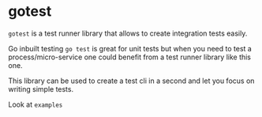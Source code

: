 # gotest 

`gotest` is a test runner library that allows to create integration tests easily.

Go inbuilt testing `go test` is great for unit tests but when you need to test a process/micro-service one could benefit from a test runner library like this one.

This library can be used to create a test cli in a second and let you focus on writing simple tests.

Look at `examples`
